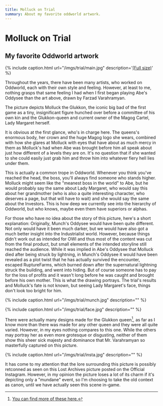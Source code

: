 ```yaml
---
title: Molluck on Trial
summary: About my favorite oddworld artwork.
---
```

# Molluck on Trial
## My favorite Oddworld artwork

{% include caption.html url="/imgs/trial/main.jpg" description='<a href="https://oddworldlibrary.net/archives/togg/_data/i/galleries/Munchs_Oddysee/Concept_Art/CAMO0072_1.jpg">(Full size)</a>' %}

Throughout the years, there have been many artists, who worked on Oddworld, each
with their own style and feeling. However, at least to me, nothing grasps that
same feeling I had when I first began playing Abe's Oddysee than the art above, drawn
by Farzad Varahramyan.

The picture depicts Molluck the Glukkon, the iconic big bad of the first game as
a tiny, insignificant figure hunched over before a committee of his own kin and
the Glukkon-queen and current owner of the Magog Cartel, Lady Margaret herself.

It is obvious at the first glance, who's in charge here. The queens's enormous
body, her crown and the huge Magog logo she wears, combined with how she glares
at Molluck with eyes that have about as much mercy in them as Molluck's had when
Abe was brought before him all speak about just how different of a levels they
are on. It's no question that if she wanted to she could easily just grab him
and throw him into whatever fiery hell lies under them.

This is actually a common trope in Oddworld. Whenever you think you've reached
the head, the boss, you'll always find someone who stands higher. Molluck might
seem like the "meanest boss in the world" to Abe, but he would probably say the
same about Lady Margaret, who would say this about her grandmother (who is also
a quite interesting character, who deserves a page, but that will have to wait)
and she would say the same about the Investors. This is how deep we currently
see into the hierarchy of Oddworld, but who knows, maybe even them have superiors
or alphas.

For those who have no idea about the story of this picture, here's a short
explanation: Originally, Munch's Oddysee would have been quite different. Not
only would have it been much darker, but we would have also got a much better
insight into the Industrialist world. However, because things didn't work out as
intended for OWI and thus most of the content was cut from the final product,
but small elements of the intended storyline still reached the audience. While
it was implied in Abe's Oddysee that Molluck died after being struck by
lightning, in Munch's Oddysee it would have been revealed as a plot twist that
he has actually survived the encounter, escaped RuptureFarms, which burned down
after the supernatural lightning struck the building, and went into hiding. But
of course someone has to pay for the loss of profits and it wasn't long before
he was caught and brought before his own mother. This is what the drawing
portrays.  The trial's results and Molluck's fate is not known, but seeing Lady
Margaret's face, things don't look too bright for him.

{% include caption.html url="/imgs/trial/munch.jpg" description="" %}

{% include caption.html url="/imgs/trial/face.jpg" description="" %}

There were actually many designs made for the Glukkon queen[^1], as far as I know
more than there was made for any other queen and they were all quite varied.
However, in my eyes nothing compares to this one. While the others may portray
her as even more grotesque or disgusting, neither of them show this sheer sick
majesty and dominance that Mr.  Varahramyan so masterfully captured on this picture.

{% include caption.html url="/imgs/trial/insta.jpg" description="" %}

It has come to my attention that the lore surrounding this picture is
possibly retconned as seen on this Lost Archives picture posted on the
Official Instagram. However, in my opinion the picture loses a lot of its
charm if it's depicting only a "mundane" event, so I'm choosing to take the
old context as canon, until we have actually seen this scene in-game.

[^1]: [You can find more of these here.](https://www.farzadart.com/munch)
